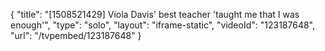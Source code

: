 {
    "title": "[1508521429] Viola Davis' best teacher 'taught me that I was enough'",
    "type": "solo",
    "layout": "iframe-static",
    "videoId": "123187648",
    "url": "\/tvpembed\/123187648"
}